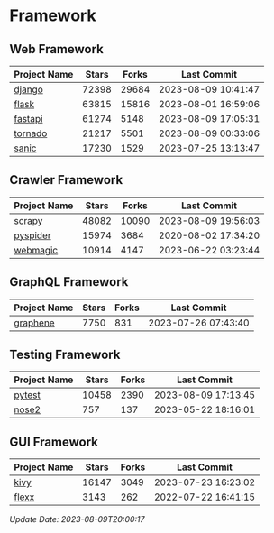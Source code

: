 # Framework

## Web Framework
| Project Name | Stars | Forks | Last Commit |
| ------------ | ----- | ----- | ----------- |
| [django](https://github.com/django/django) | 72398 | 29684 | 2023-08-09 10:41:47 |
| [flask](https://github.com/pallets/flask) | 63815 | 15816 | 2023-08-01 16:59:06 |
| [fastapi](https://github.com/tiangolo/fastapi) | 61274 | 5148 | 2023-08-09 17:05:31 |
| [tornado](https://github.com/tornadoweb/tornado) | 21217 | 5501 | 2023-08-09 00:33:06 |
| [sanic](https://github.com/sanic-org/sanic) | 17230 | 1529 | 2023-07-25 13:13:47 |

## Crawler Framework
| Project Name | Stars | Forks | Last Commit |
| ------------ | ----- | ----- | ----------- |
| [scrapy](https://github.com/scrapy/scrapy) | 48082 | 10090 | 2023-08-09 19:56:03 |
| [pyspider](https://github.com/binux/pyspider) | 15974 | 3684 | 2020-08-02 17:34:20 |
| [webmagic](https://github.com/code4craft/webmagic) | 10914 | 4147 | 2023-06-22 03:23:44 |

## GraphQL Framework
| Project Name | Stars | Forks | Last Commit |
| ------------ | ----- | ----- | ----------- |
| [graphene](https://github.com/graphql-python/graphene) | 7750 | 831 | 2023-07-26 07:43:40 |

## Testing Framework
| Project Name | Stars | Forks | Last Commit |
| ------------ | ----- | ----- | ----------- |
| [pytest](https://github.com/pytest-dev/pytest) | 10458 | 2390 | 2023-08-09 17:13:45 |
| [nose2](https://github.com/nose-devs/nose2) | 757 | 137 | 2023-05-22 18:16:01 |

## GUI Framework
| Project Name | Stars | Forks | Last Commit |
| ------------ | ----- | ----- | ----------- |
| [kivy](https://github.com/kivy/kivy) | 16147 | 3049 | 2023-07-23 16:23:02 |
| [flexx](https://github.com/flexxui/flexx) | 3143 | 262 | 2022-07-22 16:41:15 |

*Update Date: 2023-08-09T20:00:17*